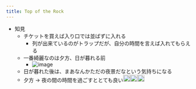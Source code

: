 ```yaml
---
title: Top of the Rock
---
```


* 知見
  * チケットを買えば入り口では並ばずに入れる
    * 列が出来ているのがトラップだが、自分の時間を言えば入れてもらえる
  * 一番綺麗なのは夕方、日が暮れる前
    * ![image](https://gyazo.com/2558e881b6d7ae1bc45aafef1b3a158e/thumb/1000)
  * 日が暮れた後は、まあなんかただの夜景だなという気持ちになる
  * 夕方 -> 夜の間の時間を過ごすととても良い<img src='https://scrapbox.io/api/pages/blu3mo-public/blu3mo/icon' alt='blu3mo.icon' height="19.5"/><img src='https://scrapbox.io/api/pages/blu3mo-public/blu3mo/icon' alt='blu3mo.icon' height="19.5"/><img src='https://scrapbox.io/api/pages/blu3mo-public/blu3mo/icon' alt='blu3mo.icon' height="19.5"/>

